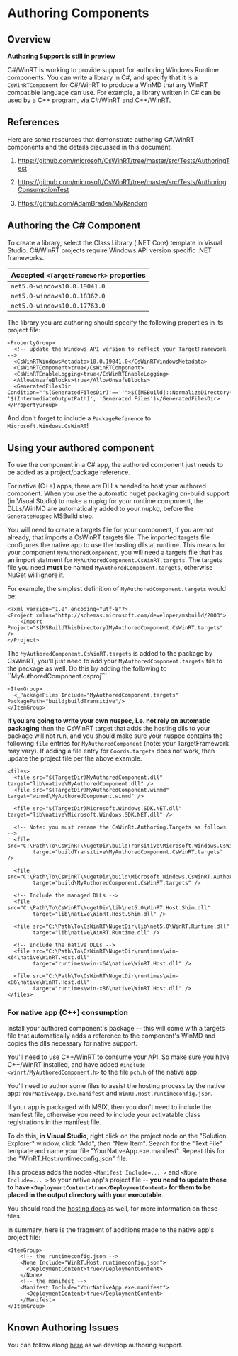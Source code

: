 # Authoring Components

## Overview
**Authoring Support is still in preview**

C#/WinRT is working to provide support for authoring Windows Runtime components. You can write a library in C#, and specify that it is a `CsWinRTComponent` for C#/WinRT to produce a WinMD that any WinRT compatible language can use. For example, a library written in C# can be used by a C++ program, via C#/WinRT and C++/WinRT.


## References
Here are some resources that demonstrate authoring C#/WinRT components and the details discussed in this document.
1. https://github.com/microsoft/CsWinRT/tree/master/src/Tests/AuthoringTest

2. https://github.com/microsoft/CsWinRT/tree/master/src/Tests/AuthoringConsumptionTest

3. https://github.com/AdamBraden/MyRandom


## Authoring the C# Component
To create a library, select the Class Library (.NET Core) template in Visual Studio. C#/WinRT projects require Windows API version specific .NET frameworks.

Accepted `<TargetFramework>` properties |
--- |
`net5.0-windows10.0.19041.0` |
`net5.0-windows10.0.18362.0` |
`net5.0-windows10.0.17763.0` |

The library you are authoring should specify the following properties in its project file: 
``` csproj
<PropertyGroup>
  <!-- update the Windows API version to reflect your TargetFramework -->
  <CsWinRTWindowsMetadata>10.0.19041.0</CsWinRTWindowsMetadata>
  <CsWinRTComponent>true</CsWinRTComponent>
  <CsWinRTEnableLogging>true</CsWinRTEnableLogging>
  <AllowUnsafeBlocks>true</AllowUnsafeBlocks>
  <GeneratedFilesDir Condition="'$(GeneratedFilesDir)'==''">$([MSBuild]::NormalizeDirectory('$(MSBuildProjectDirectory)', '$(IntermediateOutputPath)', 'Generated Files')</GeneratedFilesDir>
</PropertyGroup>
```
And don't forget to include a `PackageReference` to `Microsoft.Windows.CsWinRT`!


## Using your authored component
To use the component in a C# app, the authored component just needs to be added as a project/package reference.

For native (C++) apps, there are DLLs needed to host your authored component. When you use the automatic nuget packaging on-build support (in Visual Studio) to make a nupkg for your runtime component, the DLLs/WinMD are automatically added to your nupkg, before the ```GenerateNuspec``` MSBuild step.

You will need to create a targets file for your component, if you are not already, that imports a CsWinRT targets file. The imported targets file configures the native app to use the hosting dlls at runtime.
This means for your component ```MyAuthoredComponent```, you will need a targets file that has an import statment for ```MyAuthoredComponent.CsWinRT.targets```. 
The targets file you need **must** be named ```MyAuthoredComponent.targets```, otherwise NuGet will ignore it.

For example, the simplest definition of ```MyAuthoredComponent.targets``` would be:
``` targets
<?xml version="1.0" encoding="utf-8"?>
<Project xmlns="http://schemas.microsoft.com/developer/msbuild/2003">
	<Import Project="$(MSBuildThisDirectory)MyAuthoredComponent.CsWinRT.targets"	/>
</Project>
```

The ```MyAuthoredComponent.CsWinRT.targets``` is added to the package by CsWinRT, you'll just need to add your ```MyAuthoredComponent.targets``` file to the package as well.
Do this by adding the following to ``MyAuthoredComponent.csproj```

``` csproj
<ItemGroup>
  <_PackageFiles Include="MyAuthoredComponent.targets" PackagePath="build;buildTransitive"/>
</ItemGroup>
```

**If you are going to write your own nuspec, i.e. not rely on automatic packaging** then the CsWinRT target that adds the hosting dlls to your package will not run, and you should make sure your nuspec contains the following ```file``` entries for ```MyAuthoredComponent``` (note: your TargetFramework may vary). If adding a file entry for ```Coords.targets``` does not work, then update the project file per the above example. 

``` nuspec
<files>
  <file src="$(TargetDir)MyAuthoredComponent.dll"                    target="lib\native\MyAuthoredComponent.dll" />
  <file src="$(TargetDir)MyAuthoredComponent.winmd"                  target="winmd\MyAuthoredComponent.winmd" />
  
  <file src="$(TargetDir)Microsoft.Windows.SDK.NET.dll"              target="lib\native\Microsoft.Windows.SDK.NET.dll" />
   
  <!-- Note: you must rename the CsWinRt.Authoring.Targets as follows -->
  <file src="C:\Path\To\CsWinRT\NugetDir\buildTransitive\Microsoft.Windows.CsWinRT.Authoring.targets"   
        target="buildTransitive\MyAuthoredComponent.CsWinRT.targets" />
   
  <file src="C:\Path\To\CsWinRT\NugetDir\build\Microsoft.Windows.CsWinRT.Authoring.targets"       
        target="build\MyAuthoredComponent.CsWinRT.targets" />
   
  <!-- Include the managed DLLs -->
  <file src="C:\Path\To\CsWinRT\NugetDir\lib\net5.0\WinRT.Host.Shim.dll"                                  
        target="lib\native\WinRT.Host.Shim.dll" />
    
  <file src="C:\Path\To\CsWinRT\NugetDir\lib\net5.0\WinRT.Runtime.dll"                                  
        target="lib\native\WinRT.Runtime.dll" />
    
  <!-- Include the native DLLs -->
  <file src="C:\Path\To\CsWinRT\NugetDir\runtimes\win-x64\native\WinRT.Host.dll"                                  
        target="runtimes\win-x64\native\WinRT.Host.dll" />
    
  <file src="C:\Path\To\CsWinRT\NugetDir\runtimes\win-x86\native\WinRT.Host.dll"                                  
        target="runtimes\win-x86\native\WinRT.Host.dll" />
</files>
```

### For native app (C++) consumption
Install your authored component's package -- this will come with a targets file that automatically adds a reference to the component's WinMD and copies the dlls necessary for native support.

You'll need to use [C++/WinRT](https://docs.microsoft.com/en-us/windows/uwp/cpp-and-winrt-apis/intro-to-using-cpp-with-winrt) to consume your API. So make sure you have C++/WinRT installed, and have added `#include <winrt/MyAuthoredComponent.h>` to the file `pch.h` of the native app.  

You'll need to author some files to assist the hosting process by the native app: `YourNativeApp.exe.manifest` and `WinRT.Host.runtimeconfig.json`. 

If your app is packaged with MSIX, then you don't need to include the manifest file, otherwise you need to include your activatable class registrations in the manifest file.

To do this, **in Visual Studio**, right click on the project node on the "Solution Explorer" window, click "Add", then "New Item". Search for the "Text File" template and name your file "YourNativeApp.exe.manifest".
Repeat this for the "WinRT.Host.runtimeconfig.json" file. 

This process adds the nodes `<Manifest Include=... >` and `<None Include=... >` to your native app's project file -- **you need to update these to have `<DeploymentContent>true</DeploymentContent>` for them to be placed in the output directory with your executable**.  

You should read the [hosting docs](https://github.com/microsoft/CsWinRT/blob/master/docs/hosting.md) as well, for more information on these files.

In summary, here is the fragment of additions made to the native app's project file:
``` vcxproj
<ItemGroup>
    <!-- the runtimeconfig.json -->
    <None Include="WinRT.Host.runtimeconfig.json">
      <DeploymentContent>true</DeploymentContent>
    </None>
    <!-- the manifest -->
    <Manifest Include="YourNativeApp.exe.manifest">
      <DeploymentContent>true</DeploymentContent>
    </Manifest>
</ItemGroup> 
```

## Known Authoring Issues
You can follow along [here](https://github.com/microsoft/CsWinRT/issues/663) as we develop authoring support. 
